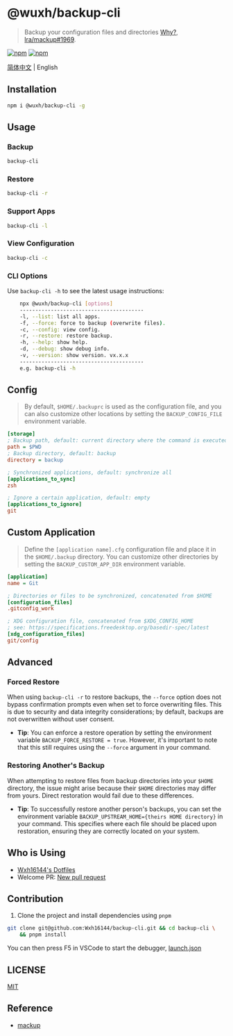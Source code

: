 # @wuxh/backup-cli

> Backup your configuration files and directories [Why?](https://github.com/lra/mackup/issues/1849#issuecomment-1369963734), [lra/mackup#1969](https://github.com/lra/mackup/discussions/1969).

[![npm](https://img.shields.io/npm/v/@wuxh/backup-cli.svg?style=for-the-badge)](https://www.npmjs.com/package/@wuxh/backup-cli)
[![npm](https://img.shields.io/npm/dt/@wuxh/backup-cli.svg?style=for-the-badge)](https://www.npmjs.com/package/@wuxh/backup-cli)

[简体中文](./README.md) | English

## Installation

```bash
npm i @wuxh/backup-cli -g
```

## Usage

### Backup

```bash
backup-cli
```

### Restore

```bash
backup-cli -r
```

### Support Apps

```bash
backup-cli -l
```

### View Configuration

```bash
backup-cli -c
```

### CLI Options

Use `backup-cli -h` to see the latest usage instructions:

```bash
    npx @wuxh/backup-cli [options]
    ----------------------------------------
    -l, --list: list all apps.
    -f, --force: force to backup (overwrite files).
    -c, --config: view config.
    -r, --restore: restore backup.
    -h, --help: show help.
    -d, --debug: show debug info.
    -v, --version: show version. vx.x.x
    ----------------------------------------
    e.g. backup-cli -h
```

## Config

> By default, `$HOME/.backuprc` is used as the configuration file, and you can also customize other locations by setting the `BACKUP_CONFIG_FILE` environment variable.

```ini
[storage]
; Backup path, default: current directory where the command is executed.
path = $PWD
; Backup directory, default: backup
directory = backup

; Synchronized applications, default: synchronize all
[applications_to_sync]
zsh

; Ignore a certain application, default: empty
[applications_to_ignore]
git

```

## Custom Application

> Define the `[application name].cfg` configuration file and place it in the `$HOME/.backup` directory. You can customize other directories by setting the `BACKUP_CUSTOM_APP_DIR` environment variable.

```ini
[application]
name = Git

; Directories or files to be synchronized, concatenated from $HOME
[configuration_files]
.gitconfig_work

; XDG configuration file, concatenated from $XDG_CONFIG_HOME
; see: https://specifications.freedesktop.org/basedir-spec/latest
[xdg_configuration_files]
git/config
```

## Advanced

### Forced Restore

When using `backup-cli -r` to restore backups, the `--force` option does not bypass confirmation prompts even when set to force overwriting files. This is due to security and data integrity considerations; by default, backups are not overwritten without user consent.

- **Tip**: You can enforce a restore operation by setting the environment variable `BACKUP_FORCE_RESTORE = true`. However, it's important to note that this still requires using the `--force` argument in your command.

### Restoring Another's Backup

When attempting to restore files from backup directories into your `$HOME` directory, the issue might arise because their `$HOME` directories may differ from yours. Direct restoration would fail due to these differences.

- **Tip**: To successfully restore another person's backups, you can set the environment variable `BACKUP_UPSTREAM_HOME={theirs HOME directory}` in your command. This specifies where each file should be placed upon restoration, ensuring they are correctly located on your system.

## Who is Using

- [Wxh16144's Dotfiles](https://github.com/Wxh16144/dotfiles)
- Welcome PR: [New pull request](https://github.com/Wxh16144/backup-cli/pulls)

## Contribution

1. Clone the project and install dependencies using `pnpm`

```bash
git clone git@github.com:Wxh16144/backup-cli.git && cd backup-cli \
    && pnpm install
```

You can then press F5 in VSCode to start the debugger, [launch.json](./.vscode/launch.json)

## LICENSE

[MIT](./LICENSE)

## Reference

- [mackup](https://github.com/lra/mackup)
